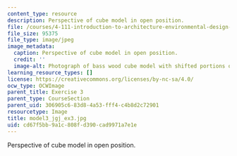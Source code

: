 ```yaml
---
content_type: resource
description: Perspective of cube model in open position.
file: /courses/4-111-introduction-to-architecture-environmental-design-spring-2014/cd67f5bb9a1c808fd390cad9971a7e1e_model3_jgj_ex3.jpg
file_size: 95375
file_type: image/jpeg
image_metadata:
  caption: Perspective of cube model in open position.
  credit: ''
  image-alt: Photograph of bass wood cube model with shifted portions of the cube.
learning_resource_types: []
license: https://creativecommons.org/licenses/by-nc-sa/4.0/
ocw_type: OCWImage
parent_title: Exercise 3
parent_type: CourseSection
parent_uid: 306905c6-83d8-4a53-fff4-c4b8d2c72901
resourcetype: Image
title: model3_jgj_ex3.jpg
uid: cd67f5bb-9a1c-808f-d390-cad9971a7e1e
---
```

Perspective of cube model in open position.